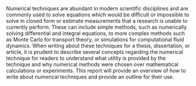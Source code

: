 Numerical techniques are abundant in modern scientific disciplines and are commonly used to solve equations which would be difficult or impossible to solve in closed form or estimate measurements that a research is unable to currently perform. These can include simple methods, such as numerically solving differential and integral equations, to more complex methods such as Monte Carlo for transport theory, or simulations for computational fluid dynamics. When writing about these techniques for a thesis, dissertation, or article, it is prudent to describe several concepts regarding the numerical technique for readers to understand what utility is provided by the technique and why numerical methods were chosen over mathematical calculations or experiments. This report will provide an overview of how to write about numerical techniques and provide an outline for their use.
